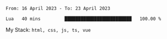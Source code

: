 <!--START_SECTION:waka-->

```text
From: 16 April 2023 - To: 23 April 2023

Lua   40 mins         █████████████████████████   100.00 %
```

<!--END_SECTION:waka-->
My Stack: `html, css, js, ts, vue`
